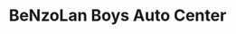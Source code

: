---
title: "BeNzoLan Boys Auto Center"
url: /marikina/benzolan-boys-auto-center/
shop: car repair
---